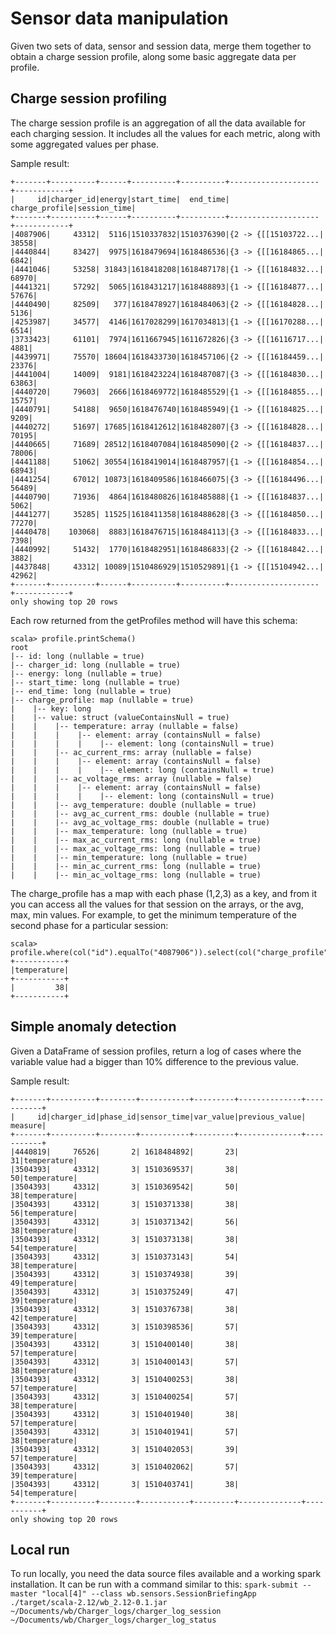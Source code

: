 # Sensor data manipulation
Given two sets of data, sensor and session data, merge them together to obtain a charge session profile, along some basic aggregate data per profile.

## Charge session profiling
The charge session profile is an aggregation of all the data available for each charging session. It includes all the values for each metric, along with some aggregated values per phase.

Sample result:

```
+-------+----------+------+----------+----------+--------------------+------------+
|     id|charger_id|energy|start_time|  end_time|      charge_profile|session_time|
+-------+----------+------+----------+----------+--------------------+------------+
|4087906|     43312|  5116|1510337832|1510376390|{2 -> {[[15103722...|       38558|
|4440844|     83427|  9975|1618479694|1618486536|{3 -> {[[16184865...|        6842|
|4441046|     53258| 31843|1618418208|1618487178|{1 -> {[[16184832...|       68970|
|4441321|     57292|  5065|1618431217|1618488893|{1 -> {[[16184877...|       57676|
|4440490|     82509|   377|1618478927|1618484063|{2 -> {[[16184828...|        5136|
|4253987|     34577|  4146|1617028299|1617034813|{1 -> {[[16170288...|        6514|
|3733423|     61101|  7974|1611667945|1611672826|{3 -> {[[16116717...|        4881|
|4439971|     75570| 18604|1618433730|1618457106|{2 -> {[[16184459...|       23376|
|4441004|     14009|  9181|1618423224|1618487087|{3 -> {[[16184830...|       63863|
|4440720|     79603|  2666|1618469772|1618485529|{1 -> {[[16184855...|       15757|
|4440791|     54188|  9650|1618476740|1618485949|{1 -> {[[16184825...|        9209|
|4440272|     51697| 17685|1618412612|1618482807|{3 -> {[[16184828...|       70195|
|4440665|     71689| 28512|1618407084|1618485090|{2 -> {[[16184837...|       78006|
|4441188|     51062| 30554|1618419014|1618487957|{1 -> {[[16184854...|       68943|
|4441254|     67012| 10873|1618409586|1618466075|{3 -> {[[16184496...|       56489|
|4440790|     71936|  4864|1618480826|1618485888|{1 -> {[[16184837...|        5062|
|4441277|     35285| 11525|1618411358|1618488628|{3 -> {[[16184850...|       77270|
|4440478|    103068|  8883|1618476715|1618484113|{3 -> {[[16184833...|        7398|
|4440992|     51432|  1770|1618482951|1618486833|{2 -> {[[16184842...|        3882|
|4437848|     43312| 10089|1510486929|1510529891|{1 -> {[[15104942...|       42962|
+-------+----------+------+----------+----------+--------------------+------------+
only showing top 20 rows
```
Each row returned from the getProfiles method will have this schema:

```
scala> profile.printSchema()
root
|-- id: long (nullable = true)
|-- charger_id: long (nullable = true)
|-- energy: long (nullable = true)
|-- start_time: long (nullable = true)
|-- end_time: long (nullable = true)
|-- charge_profile: map (nullable = true)
|    |-- key: long
|    |-- value: struct (valueContainsNull = true)
|    |    |-- temperature: array (nullable = false)
|    |    |    |-- element: array (containsNull = false)
|    |    |    |    |-- element: long (containsNull = true)
|    |    |-- ac_current_rms: array (nullable = false)
|    |    |    |-- element: array (containsNull = false)
|    |    |    |    |-- element: long (containsNull = true)
|    |    |-- ac_voltage_rms: array (nullable = false)
|    |    |    |-- element: array (containsNull = false)
|    |    |    |    |-- element: long (containsNull = true)
|    |    |-- avg_temperature: double (nullable = true)
|    |    |-- avg_ac_current_rms: double (nullable = true)
|    |    |-- avg_ac_voltage_rms: double (nullable = true)
|    |    |-- max_temperature: long (nullable = true)
|    |    |-- max_ac_current_rms: long (nullable = true)
|    |    |-- max_ac_voltage_rms: long (nullable = true)
|    |    |-- min_temperature: long (nullable = true)
|    |    |-- min_ac_current_rms: long (nullable = true)
|    |    |-- min_ac_voltage_rms: long (nullable = true)
```

The charge_profile has a map with each phase (1,2,3) as a key, and from it you can access all the values for that
session on the arrays, or the avg, max, min values. For example, to get the minimum temperature of the second phase
for a particular session:

```
scala> profile.where(col("id").equalTo("4087906")).select(col("charge_profile").getItem(2).getItem("min_temperature").as("temperature")).show()
+-----------+
|temperature|
+-----------+
|         38|
+-----------+
```

## Simple anomaly detection
Given a DataFrame of session profiles, return a log of cases where the variable value had a bigger than 10% difference to the previous value.

Sample result:

```
+-------+----------+--------+-----------+---------+--------------+-----------+
|     id|charger_id|phase_id|sensor_time|var_value|previous_value|    measure|
+-------+----------+--------+-----------+---------+--------------+-----------+
|4440819|     76526|       2| 1618484892|       23|            31|temperature|
|3504393|     43312|       3| 1510369537|       38|            50|temperature|
|3504393|     43312|       3| 1510369542|       50|            38|temperature|
|3504393|     43312|       3| 1510371338|       38|            56|temperature|
|3504393|     43312|       3| 1510371342|       56|            38|temperature|
|3504393|     43312|       3| 1510373138|       38|            54|temperature|
|3504393|     43312|       3| 1510373143|       54|            38|temperature|
|3504393|     43312|       3| 1510374938|       39|            49|temperature|
|3504393|     43312|       3| 1510375249|       47|            39|temperature|
|3504393|     43312|       3| 1510376738|       38|            42|temperature|
|3504393|     43312|       3| 1510398536|       57|            39|temperature|
|3504393|     43312|       3| 1510400140|       38|            57|temperature|
|3504393|     43312|       3| 1510400143|       57|            38|temperature|
|3504393|     43312|       3| 1510400253|       38|            57|temperature|
|3504393|     43312|       3| 1510400254|       57|            38|temperature|
|3504393|     43312|       3| 1510401940|       38|            57|temperature|
|3504393|     43312|       3| 1510401941|       57|            38|temperature|
|3504393|     43312|       3| 1510402053|       39|            57|temperature|
|3504393|     43312|       3| 1510402062|       57|            39|temperature|
|3504393|     43312|       3| 1510403741|       38|            54|temperature|
+-------+----------+--------+-----------+---------+--------------+-----------+
only showing top 20 rows
```

## Local run
To run locally, you need the data source files available and a working spark installation. It can be run with a command similar to this:
`spark-submit --master "local[4]" --class wb.sensors.SessionBriefingApp ./target/scala-2.12/wb_2.12-0.1.jar ~/Documents/wb/Charger_logs/charger_log_session ~/Documents/wb/Charger_logs/charger_log_status`